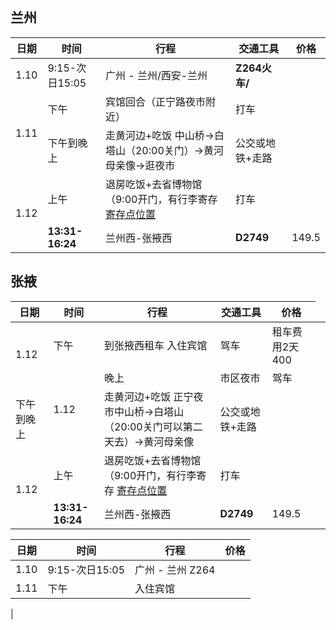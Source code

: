 ## 兰州
<table>
  <thead>
    <tr>
      <th>日期</th>
      <th>时间</th>
      <th>行程</th>
      <th>交通工具</th>
      <th>价格</th>
    </tr>
  </thead>
  <tbody>
    <tr>
      <td>1.10</td>
      <td>9:15-次日15:05</td>
      <td>广州 - 兰州/西安-兰州 </td>
      <td><b>Z264火车/</td>
      <td></td>
    </tr>
    <tr>
      <td rowspan=2>1.11</td>
      <td>下午</td>
      <td>宾馆回合（正宁路夜市附近）</td>
      <td>打车</td>
      <td></td>
    </tr>
    <tr>
      <td>下午到晚上</td>
      <td>走黄河边+吃饭 中山桥->白塔山（20:00关门）->黄河母亲像->逛夜市</td>
      <td>公交或地铁+走路</td>
      <td></td>
    </tr>
     <tr>
      <td rowspan=2>1.12</td>
      <td>上午</td>
      <td>退房吃饭+去省博物馆（9:00开门，有行李寄存  
       <a href="https://www.xiaohongshu.com/explore/66a876940000000027012944?xsec_token=ABkLTkSvmZLb1fKTRK_NVu0uwGOZ3HacC_oJBnEz62q8=&xsec_source=pc_search&source=web_search_result_notes">寄存点位置</a></td>
      <td>打车</td>
      <td></td>
    </tr>
    <tr>
      <td><b>13:31-16:24</td>
      <td>兰州西-张掖西</td>
      <td><b>D2749</td>
      <td>149.5</td>
    </tr>
  </tbody>
</table>

## 张掖
<table>
  <thead>
    <tr>
      <th>日期</th>
      <th>时间</th>
      <th>行程</th>
      <th>交通工具</th>
      <th>价格</th>
    </tr>
  </thead>
  <tbody>
    <tr>
      <td rowspan=2>1.12</td>
      <td>下午</td>
      <td>到张掖西租车 入住宾馆</td>
      <td>驾车</td>
      <td>租车费用2天400</td>
    </tr>
    <tr>
      <td rowspan=2>1.12</td>
      <td>晚上</td>
      <td>市区夜市</td>
      <td>驾车</td>
      <td></td>
    </tr>
    <tr>
      <td>下午到晚上</td>
      <td>走黄河边+吃饭 正宁夜市中山桥->白塔山（20:00关门可以第二天去）->黄河母亲像</td>
      <td>公交或地铁+走路</td>
      <td></td>
    </tr>
     <tr>
      <td rowspan=2>1.12</td>
      <td>上午</td>
      <td>退房吃饭+去省博物馆（9:00开门，有行李寄存  
       <a href="https://www.xiaohongshu.com/explore/66a876940000000027012944?xsec_token=ABkLTkSvmZLb1fKTRK_NVu0uwGOZ3HacC_oJBnEz62q8=&xsec_source=pc_search&source=web_search_result_notes">寄存点位置</a></td>
      <td>打车</td>
      <td></td>
    </tr>
    <tr>
      <td><b>13:31-16:24</td>
      <td>兰州西-张掖西</td>
      <td><b>D2749</td>
      <td>149.5</td>
    </tr>
  </tbody>
</table>



| 日期        | 时间         |行程     |价格|
| ----------- | -------------|---------|--------------|   
| 1.10        | 9:15-次日15:05|广州 - 兰州 Z264 |       |
| 1.11        |   下午        | 入住宾馆|        |
| 
